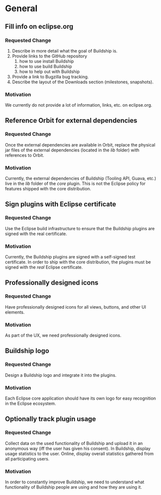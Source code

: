 # General

## Fill info on eclipse.org

### Requested Change

1. Describe in more detail what the goal of Buildship is.
1. Provide links to the GitHub repository
    1. how to use install Buildship
    1. how to use build Buildship
    1. how to help out with Buildship
1. Provide a link to Bugzilla bug tracking.
1. Describe the layout of the Downloads section (milestones, snapshots).

### Motivation

We currently do not provide a lot of information, links, etc. on eclipse.org.


## Reference Orbit for external dependencies

### Requested Change

Once the external dependencies are available in Orbit, replace the physical jar files of the external
dependencies (located in the _lib_ folder) with references to Orbit.

### Motivation

Currently, the external dependencies of Buildship (Tooling API, Guava, etc.) live in the _lib_ folder of
the _core_ plugin. This is not the Eclipse policy for features shipped with the core distribution.


## Sign plugins with Eclipse certificate

### Requested Change

Use the Eclipse build infrastructure to ensure that the Buildship plugins are signed with the real certificate.

### Motivation

Currently, the Buildship plugins are signed with a self-signed test certificate. In order to ship with the core
distribution, the plugins must be signed with the _real_ Eclipse certificate.


## Professionally designed icons

### Requested Change

Have professionally designed icons for all views, buttons, and other UI elements.

### Motivation

As part of the UX, we need professionally designed icons.


## Buildship logo

### Requested Change

Design a Buildship logo and integrate it into the plugins.

### Motivation

Each Eclipse core application should have its own logo for easy recognition in the Eclipse ecosystem.


## Optionally track plugin usage

### Requested Change

Collect data on the used functionality of Buildship and upload it in an anonymous way (iff the user has
given his consent). In Buildship, display usage statistics to the user. Online, display overall statistics
gathered from all participating users.

### Motivation

In order to constantly improve Buildship, we need to understand what functionality of Buildship people are
using and how they are using it.
